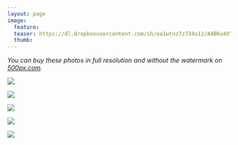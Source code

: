 ```yaml
---
layout: page
image:
  feature:
  teaser: https://dl.dropboxusercontent.com/sh/ea1wtnz7z734o12/AABKu4XYpFjKM5HLtBq8k2oka/luontokuvat/kes%C3%A4/9/DS44948-245px.jpg
  thumb:
---
```


*You can buy these photos in full resolution and without the watermark on [500px.com](https://500px.com/minimuutticom/galleries/flowers).*

[![](https://dl.dropboxusercontent.com/sh/ea1wtnz7z734o12/AABD8fmH5sMLhR-MYymtCJsva/luontokuvat/kes%C3%A4/9/DS44926-800px.jpg)](https://dl.dropboxusercontent.com/sh/ea1wtnz7z734o12/AAAAjV_FHAS72I6IjsmWjhP7a/luontokuvat/kes%C3%A4/9/DS44926.jpg)

[![](https://dl.dropboxusercontent.com/sh/ea1wtnz7z734o12/AAD1fPsPHht7-CfJ43J10tb_a/luontokuvat/kes%C3%A4/9/DS44933-800px.jpg)](https://dl.dropboxusercontent.com/sh/ea1wtnz7z734o12/AABxzjaTbg6nqL1e2TsGCz8fa/luontokuvat/kes%C3%A4/9/DS44933.jpg)

[![](https://dl.dropboxusercontent.com/sh/ea1wtnz7z734o12/AACAw84mqqNkDmO6e_dAB7mna/luontokuvat/kes%C3%A4/9/DS44937-800px.jpg)](https://dl.dropboxusercontent.com/sh/ea1wtnz7z734o12/AABPb1jmcyZqjOlBW0wm4FvLa/luontokuvat/kes%C3%A4/9/DS44937.jpg)

[![](https://dl.dropboxusercontent.com/sh/ea1wtnz7z734o12/AACZA3krUl0Cx7mW09i4HzcIa/luontokuvat/kes%C3%A4/9/DS44948-800px.jpg)](https://dl.dropboxusercontent.com/sh/ea1wtnz7z734o12/AACwdPFL6Gy0eG1Kiu1Y1fnga/luontokuvat/kes%C3%A4/9/DS44948.jpg)

[![](https://dl.dropboxusercontent.com/sh/ea1wtnz7z734o12/AACIfZxKY2BhLKb_WS-mgVA-a/luontokuvat/kes%C3%A4/9/DS44945-800px.jpg)](https://dl.dropboxusercontent.com/sh/ea1wtnz7z734o12/AAArm8K0bhf9Inab5d6DXV0ja/luontokuvat/kes%C3%A4/9/DS44945.jpg)
